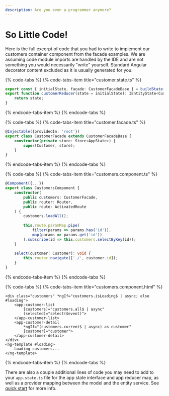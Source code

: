 ```yaml
---
description: Are you even a programmer anymore?
---
```


# So Little Code!

Here is the full excerpt of code that you had to write to implement our customers container component from the facade examples. We are assuming code module imports are handled by the IDE and are not something you would necessarily "write" yourself. Standard Angular decorator content excluded as it is usually generated for you. 

{% code-tabs %}
{% code-tabs-item title="customer.state.ts" %}
```typescript
export const { initialState, facade: CustomerFacadeBase } = buildState(Customer);
export function customerReducer(state = initialState): IEntityState<Customer> {
    return state;
}
```
{% endcode-tabs-item %}
{% endcode-tabs %}

{% code-tabs %}
{% code-tabs-item title="customer.facade.ts" %}
```typescript
@Injectable({providedIn: 'root'})
export class CustomerFacade extends CustomerFacadeBase {
    constructor(private store: Store<AppState>) {
        super(Customer, store);
    }
}
```
{% endcode-tabs-item %}
{% endcode-tabs %}

{% code-tabs %}
{% code-tabs-item title="customers.component.ts" %}
```typescript
@Component({...})
export class CustomersComponent {
    constructor(
        public customers: CustomerFacade, 
        public router: Router,
        public route: ActivatedRoute
    ) {
        customers.loadAll();
        
        this.route.paramMap.pipe(
            filter(params => params.has('id')),
            map(params => params.get('id'))
        ).subscribe(id => this.customers.selectByKey(id));
    }
    
    select(customer: Customer): void {
        this.router.navigate(['./', customer.id]);
    }
}
```
{% endcode-tabs-item %}
{% endcode-tabs %}

{% code-tabs %}
{% code-tabs-item title="customers.component.html" %}
```markup
<div class="customers" *ngIf="customers.isLoading$ | async; else #loading">
    <app-customer-list 
        [customers]="customers.all$ | async" 
        (selected)="select($event)">
    </app-customer-list>
    <app-customer-detail 
        *ngIf="(customers.current$ | async) as customer"
        [customer]="customer">
    </app-customer-detail>
</div>
<ng-template #loading>
    Loading customers...
</ng-template>
```
{% endcode-tabs-item %}
{% endcode-tabs %}

There are also a couple additional lines of code you may need to add to your `app.state.ts` file for the app state interface and app reducer map, as well as a provider mapping between the model and the entity service. See [quick start](../../getting-started/from-scratch/) for more info.

